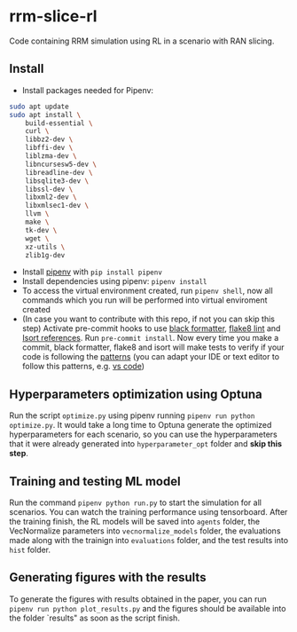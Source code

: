 # rrm-slice-rl

Code containing RRM simulation using RL in a scenario with RAN slicing.

## Install

- Install packages needed for Pipenv:
```bash
sudo apt update
sudo apt install \
    build-essential \
    curl \
    libbz2-dev \
    libffi-dev \
    liblzma-dev \
    libncursesw5-dev \
    libreadline-dev \
    libsqlite3-dev \
    libssl-dev \
    libxml2-dev \
    libxmlsec1-dev \
    llvm \
    make \
    tk-dev \
    wget \
    xz-utils \
    zlib1g-dev
```
- Install [pipenv](https://github.com/pypa/pipenv) with `pip install pipenv`
- Install dependencies using pipenv: `pipenv install`
- To access the virtual environment created, run `pipenv shell`, now all commands which you run will be performed into virtual enviroment created
- (In case you want to contribute with this repo, if not you can skip this step) Activate pre-commit hooks to use [black formatter](https://github.com/psf/black), [flake8 lint](https://gitlab.com/pycqa/flake8) and [Isort references](https://github.com/timothycrosley/isort). Run `pre-commit install`. Now every time you make a commit, black formatter, flake8 and isort will make tests to verify if your code is following the [patterns](https://realpython.com/python-pep8/) (you can adapt your IDE or text editor to follow this patterns, e.g. [vs code](https://code.visualstudio.com/docs/python/python-tutorial#_next-steps))

## Hyperparameters optimization using Optuna

Run the script `optimize.py` using pipenv running `pipenv run python optimize.py`. It would take a long time to Optuna generate the optimized hyperparameters for each scenario, so you can use the hyperparameters that it were already generated into `hyperparameter_opt` folder and **skip this step**.
## Training and testing ML model 

Run the command `pipenv python run.py` to start the simulation for all scenarios. You can watch the training performance using tensorboard. After the training finish, the RL models will be saved into `agents` folder, the VecNormalize parameters into `vecnormalize_models` folder, the evaluations made along with the trainign into `evaluations` folder, and the test results into `hist` folder.
## Generating figures with the results

To generate the figures with results obtained in the paper, you can run `pipenv run python plot_results.py` and the figures should be available into the folder `results" as soon as the script finish.
